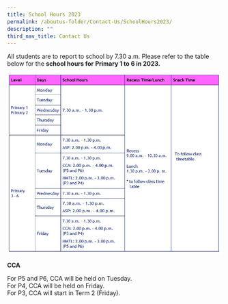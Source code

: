```yaml
---
title: School Hours 2023
permalink: /aboutus-folder/Contact-Us/SchoolHours2023/
description: ""
third_nav_title: Contact Us
---
```

All students are to report to school by 7.30 a.m.
Please refer to the table below for the **school hours for** **Primary 1 to 6 in 2023.**

![](/images/school%20curriculum%20hours1.jpeg)

**CCA**

For P5 and P6, CCA will be held on Tuesday.  
For P4, CCA will be held on Friday.  
For P3, CCA will start in Term 2 (Friday).